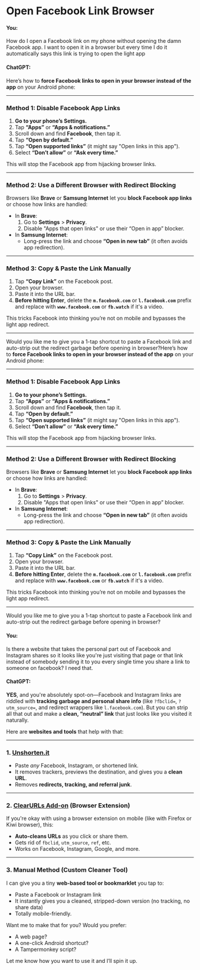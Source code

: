 # Open Facebook Link Browser

#### You:
How do I open a Facebook link on my phone without opening the damn Facebook app. I want to open it in a browser but every time I do it automatically says this link is trying to open the light app

#### ChatGPT:
Here’s how to **force Facebook links to open in your browser instead of the app** on your Android phone:

---

### **Method 1: Disable Facebook App Links**

1. **Go to your phone’s Settings.**
2. Tap **“Apps”** or **“Apps & notifications.”**
3. Scroll down and find **Facebook**, then tap it.
4. Tap **“Open by default.”**
5. Tap **“Open supported links”** (it might say "Open links in this app").
6. Select **“Don’t allow”** or **“Ask every time.”**

This will stop the Facebook app from hijacking browser links.

---

### **Method 2: Use a Different Browser with Redirect Blocking**

Browsers like **Brave** or **Samsung Internet** let you **block Facebook app links** or choose how links are handled:

- In **Brave**:
  1. Go to **Settings** > **Privacy**.
  2. Disable "Apps that open links" or use their “Open in app” blocker.
- In **Samsung Internet**:
  - Long-press the link and choose **“Open in new tab”** (it often avoids app redirection).

---

### **Method 3: Copy & Paste the Link Manually**

1. Tap **“Copy Link”** on the Facebook post.
2. Open your browser.
3. Paste it into the URL bar.
4. **Before hitting Enter**, delete the **`m.facebook.com`** or **`l.facebook.com`** prefix and replace with **`www.facebook.com`** or **`fb.watch`** if it's a video.

This tricks Facebook into thinking you’re not on mobile and bypasses the light app redirect.

---

Would you like me to give you a 1-tap shortcut to paste a Facebook link and auto-strip out the redirect garbage before opening in browser?Here’s how to **force Facebook links to open in your browser instead of the app** on your Android phone:

---

### **Method 1: Disable Facebook App Links**

1. **Go to your phone’s Settings.**
2. Tap **“Apps”** or **“Apps & notifications.”**
3. Scroll down and find **Facebook**, then tap it.
4. Tap **“Open by default.”**
5. Tap **“Open supported links”** (it might say "Open links in this app").
6. Select **“Don’t allow”** or **“Ask every time.”**

This will stop the Facebook app from hijacking browser links.

---

### **Method 2: Use a Different Browser with Redirect Blocking**

Browsers like **Brave** or **Samsung Internet** let you **block Facebook app links** or choose how links are handled:

- In **Brave**:
  1. Go to **Settings** > **Privacy**.
  2. Disable "Apps that open links" or use their “Open in app” blocker.
- In **Samsung Internet**:
  - Long-press the link and choose **“Open in new tab”** (it often avoids app redirection).

---

### **Method 3: Copy & Paste the Link Manually**

1. Tap **“Copy Link”** on the Facebook post.
2. Open your browser.
3. Paste it into the URL bar.
4. **Before hitting Enter**, delete the **`m.facebook.com`** or **`l.facebook.com`** prefix and replace with **`www.facebook.com`** or **`fb.watch`** if it's a video.

This tricks Facebook into thinking you’re not on mobile and bypasses the light app redirect.

---

Would you like me to give you a 1-tap shortcut to paste a Facebook link and auto-strip out the redirect garbage before opening in browser?


#### You:
Is there a website that takes the personal part out of Facebook and Instagram shares so it looks like you're just visiting that page or that link instead of somebody sending it to you every single time you share a link to someone on facebook? I need that. 

#### ChatGPT:
**YES**, and you're absolutely spot-on—Facebook and Instagram links are riddled with **tracking garbage and personal share info** (like `?fbclid=`, `?utm_source=`, and redirect wrappers like `l.facebook.com`). But you can strip all that out and make a **clean, “neutral” link** that just looks like you visited it naturally.

Here are **websites and tools** that help with that:

---

### **1. [Unshorten.it](https://unshorten.it)**

- Paste *any* Facebook, Instagram, or shortened link.
- It removes trackers, previews the destination, and gives you a **clean URL**.
- Removes **redirects, tracking, and referral junk**.

---

### **2. [ClearURLs Add-on](https://clearurls.xyz/) (Browser Extension)**

If you're okay with using a browser extension on mobile (like with Firefox or Kiwi browser), this:

- **Auto-cleans URLs** as you click or share them.
- Gets rid of `fbclid`, `utm_source`, `ref`, etc.
- Works on Facebook, Instagram, Google, and more.

---

### **3. Manual Method (Custom Cleaner Tool)**

I can give you a tiny **web-based tool or bookmarklet** you tap to:

- Paste a Facebook or Instagram link
- It instantly gives you a cleaned, stripped-down version (no tracking, no share data)
- Totally mobile-friendly.

Want me to make that for you? Would you prefer:

- A web page?
- A one-click Android shortcut?
- A Tampermonkey script?

Let me know how you want to use it and I’ll spin it up.

